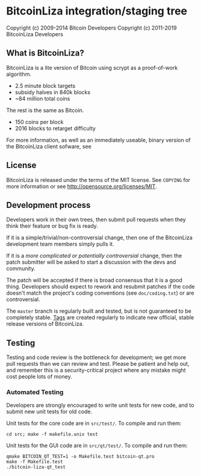 BitcoinLiza integration/staging tree
================================



Copyright (c) 2009-2014 Bitcoin Developers
Copyright (c) 2011-2019 BitcoinLiza Developers

What is BitcoinLiza?
----------------

BitcoinLiza is a lite version of Bitcoin using scrypt as a proof-of-work algorithm.
 - 2.5 minute block targets
 - subsidy halves in 840k blocks 
 - ~84 million total coins

The rest is the same as Bitcoin.
 - 150 coins per block
 - 2016 blocks to retarget difficulty

For more information, as well as an immediately useable, binary version of
the BitcoinLiza client sofware, see 

License
-------

BitcoinLiza is released under the terms of the MIT license. See `COPYING` for more
information or see http://opensource.org/licenses/MIT.

Development process
-------------------

Developers work in their own trees, then submit pull requests when they think
their feature or bug fix is ready.

If it is a simple/trivial/non-controversial change, then one of the BitcoinLiza
development team members simply pulls it.

If it is a *more complicated or potentially controversial* change, then the patch
submitter will be asked to start a discussion with the devs and community.

The patch will be accepted if there is broad consensus that it is a good thing.
Developers should expect to rework and resubmit patches if the code doesn't
match the project's coding conventions (see `doc/coding.txt`) or are
controversial.

The `master` branch is regularly built and tested, but is not guaranteed to be
completely stable. [Tags](https://github.com/bitcoin-liza-project/bitcoin-liza/tags) are created
regularly to indicate new official, stable release versions of BitcoinLiza.

Testing
-------

Testing and code review is the bottleneck for development; we get more pull
requests than we can review and test. Please be patient and help out, and
remember this is a security-critical project where any mistake might cost people
lots of money.

### Automated Testing

Developers are strongly encouraged to write unit tests for new code, and to
submit new unit tests for old code.

Unit tests for the core code are in `src/test/`. To compile and run them:

    cd src; make -f makefile.unix test

Unit tests for the GUI code are in `src/qt/test/`. To compile and run them:

    qmake BITCOIN_QT_TEST=1 -o Makefile.test bitcoin-qt.pro
    make -f Makefile.test
    ./bitcoin-liza-qt_test

